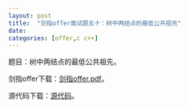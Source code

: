 ```yaml
---
layout:	post
title:	"剑指offer面试题五十：树中两结点的最低公共祖先"
date:	
categories:	[offer,c c++]
---
```


题目：树中两结点的最低公共祖先。

剑指offer下载：[剑指offer.pdf](https://raw.githubusercontent.com/cofire/cofire.github.io/master/source/剑指offer.pdf "剑指offer.pdf")。

源代码下载：[源代码](https://raw.githubusercontent.com/cofire/cofire.github.io/master/source/剑指offer源代码.zip "剑指offer源代码")。